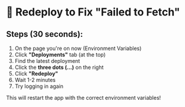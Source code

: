 # 🔄 Redeploy to Fix "Failed to Fetch"

## Steps (30 seconds):

1. On the page you're on now (Environment Variables)
2. Click **"Deployments"** tab (at the top)
3. Find the latest deployment
4. Click the **three dots (...)** on the right
5. Click **"Redeploy"**
6. Wait 1-2 minutes
7. Try logging in again

This will restart the app with the correct environment variables!




